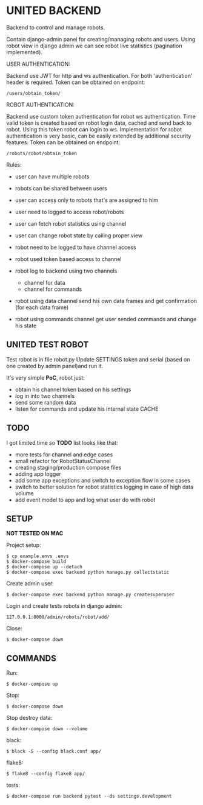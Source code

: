 UNITED BACKEND
==============

Backend to control and manage robots. 

Contain django-admin panel for creating/managing robots and users.
Using robot view in django admin we can see robot live statistics (pagination implemented).

USER AUTHENTICATION:

Backend use JWT for http and ws authentication. For both 'authentication' header is required.
Token can be obtained on endpoint:

    /users/obtain_token/

ROBOT AUTHENTICATION:

Backend use custom token authentication for robot ws authentication. Time valid token is created
based on robot login data, cached and send back to robot. Using this token robot can login to ws.
Implementation for robot authentication is very basic, can be easily extended by additional security
features. Token can be obtained on endpoint:

    /robots/robot/obtain_token

Rules:
  - user can have multiple robots
  - robots can be shared between users
  - user can access only to robots that's are assigned to him
  - user need to logged to access robot/robots
  - user can fetch robot statistics using channel
  - user can change robot state by calling proper view
    
  - robot need to be logged to have channel access
  - robot used token based access to channel
  - robot log to backend using two channels
    * channel for data 
    * channel for commands
  - robot using data channel send his own data frames 
    and get confirmation (for each data frame)
  - robot using commands channel get user sended 
    commands and change his state
    

UNITED TEST ROBOT
-----------------

Test robot is in file robot.py
Update SETTINGS token and serial (based on one created by admin panel)and run it.

It's very simple **PoC**, robot just:
  - obtain his channel token based on his settings
  - log in into two channels
  - send some random data
  - listen for commands and update his internal state CACHE


TODO 
----

I got limited time so **TODO** list looks like that:
  - more tests for channel and edge cases
  - small refactor for RobotStatusChannel
  - creating staging/production compose files
  - adding app logger
  - add some app exceptions and switch to exception flow in some cases
  - switch to better solution for robot statistics logging in case of high data volume
  - add event model to app and log what user do with robot


SETUP
-----

**NOT TESTED ON MAC**

Project setup:

    $ cp example.envs .envs
    $ docker-compose build
    $ docker-compose up --detach
    $ docker-compose exec backend python manage.py collectstatic

Create admin user:

    $ docker-compose exec backend python manage.py createsuperuser

Login and create tests robots in django admin:

    127.0.0.1:8000/admin/robots/robot/add/

Close:
    
    $ docker-compose down


COMMANDS
--------

Run:

    $ docker-compose up

Stop:

    $ docker-compose down

Stop destroy data:

    $ docker-compose down --volume

black:
    
    $ black -S --config black.conf app/

flake8:

    $ flake8 --config flake8 app/

tests:

    $ docker-compose run backend pytest --ds settings.development

